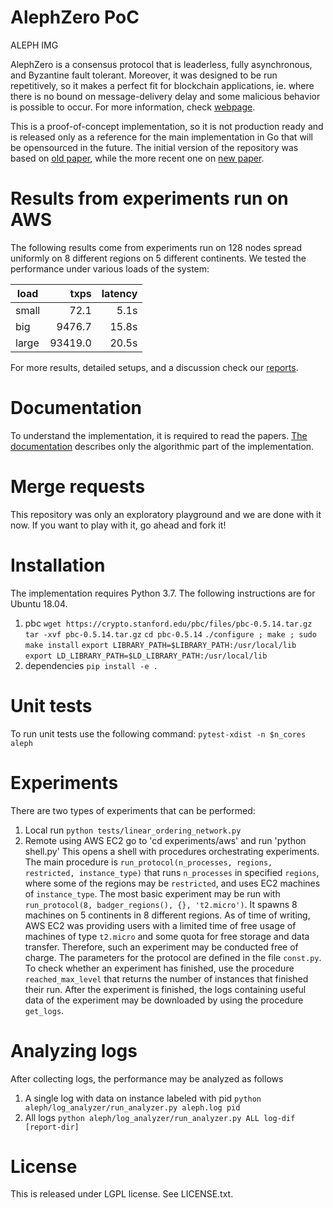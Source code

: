# AlephZero PoC

ALEPH IMG 

AlephZero is a consensus protocol that is leaderless, fully asynchronous, and Byzantine fault tolerant. Moreover, it was designed to be run repetitively, so it makes a perfect fit for blockchain applications, ie. where there is no bound on message-delivery delay and some malicious behavior is possible to occur. For more information, check [webpage](https://alephzero.org).

This is a proof-of-concept implementation, so it is not production ready and is released only as a reference for the main implementation in Go that will be opensourced in the future. The initial version of the repository was based on [old paper](https://arxiv.org/abs/1810.05256), while the more recent one on [new paper]().

# Results from experiments run on AWS

The following results come from experiments run on 128 nodes spread uniformly on 8 different regions on 5 different continents.
We tested the performance under various loads of the system:

|load|txps|latency|
|---|---:|---:|
| small  | 72.1  | 5.1s|
| big | 9476.7 | 15.8s |
| large | 93419.0 | 20.5s |

For more results, detailed setups, and a discussion check our [reports](https://gitlab.com/alephledger/proof-of-concept/tree/master/reports).

# Documentation

To understand the implementation, it is required to read the papers. [The documentation](https://gitlab.com/alephledger/proof-of-concept/tree/master/docs/build/html/index.html) describes only the algorithmic part of the implementation.

# Merge requests

This repository was only an exploratory playground and we are done with it now. If you want to play with it, go ahead and fork it!

# Installation

The implementation requires Python 3.7. The following instructions are for Ubuntu 18.04.

1. pbc 
`wget https://crypto.stanford.edu/pbc/files/pbc-0.5.14.tar.gz`
`tar -xvf pbc-0.5.14.tar.gz`
`cd pbc-0.5.14`
`./configure ; make ; sudo make install`
`export LIBRARY_PATH=$LIBRARY_PATH:/usr/local/lib`
`export LD_LIBRARY_PATH=$LD_LIBRARY_PATH:/usr/local/lib`
2. dependencies
`pip install -e .`

# Unit tests
To run unit tests use the following command: `pytest-xdist -n $n_cores aleph`

# Experiments

There are two types of experiments that can be performed:
1. Local
    run `python tests/linear_ordering_network.py`
2. Remote using AWS EC2
    go to 'cd experiments/aws'
    and run 'python shell.py'
    This opens a shell with procedures orchestrating experiments. The main procedure is
    `run_protocol(n_processes, regions, restricted, instance_type)` that runs `n_processes` in specified `regions`, where some of the regions may be `restricted`, and uses EC2 machines of `instance_type`.
    The most basic experiment may be run with `run_protocol(8, badger_regions(), {}, 't2.micro')`. It spawns 8 machines on 5 continents in 8 different regions. As of time of writing, AWS EC2 was providing users with a limited time of free usage of machines of type `t2.micro` and some quota for free storage and data transfer. Therefore, such an experiment may be conducted free of charge.
    The parameters for the protocol are defined in the file `const.py`.
    To check whether an experiment has finished, use the procedure `reached_max_level` that returns the number of instances that finished their run.
    After the experiment is finished, the logs containing useful data of the experiment may be downloaded by using the procedure `get_logs`.

# Analyzing logs
After collecting logs, the performance may be analyzed as follows
1. A single log with data on instance labeled with pid
    `python aleph/log_analyzer/run_analyzer.py aleph.log pid`
2. All logs
    `python aleph/log_analyzer/run_analyzer.py ALL log-dif [report-dir]`

# License
This is released under LGPL license. See LICENSE.txt.

